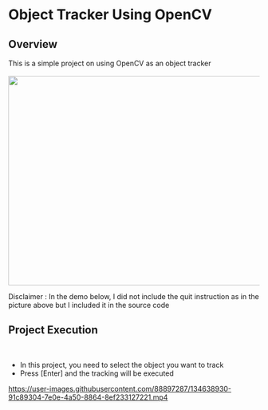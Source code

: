 <h1>Object Tracker Using OpenCV</h1>

<h2>Overview</h2>
This is a simple project on using OpenCV as an object tracker <br><br>

<img src="https://user-images.githubusercontent.com/88897287/134634329-f94a8966-d09e-4501-99de-85660c4bb447.png" width="520" height="420" />

Disclaimer : In the demo below, I did not include the quit instruction as in the picture above but I included it in the source code<br>

<h2>Project Execution</h2><br>
 
* In this project, you need to select the object you want to track
* Press [Enter] and the tracking will be executed

https://user-images.githubusercontent.com/88897287/134638930-91c89304-7e0e-4a50-8864-8ef233127221.mp4


